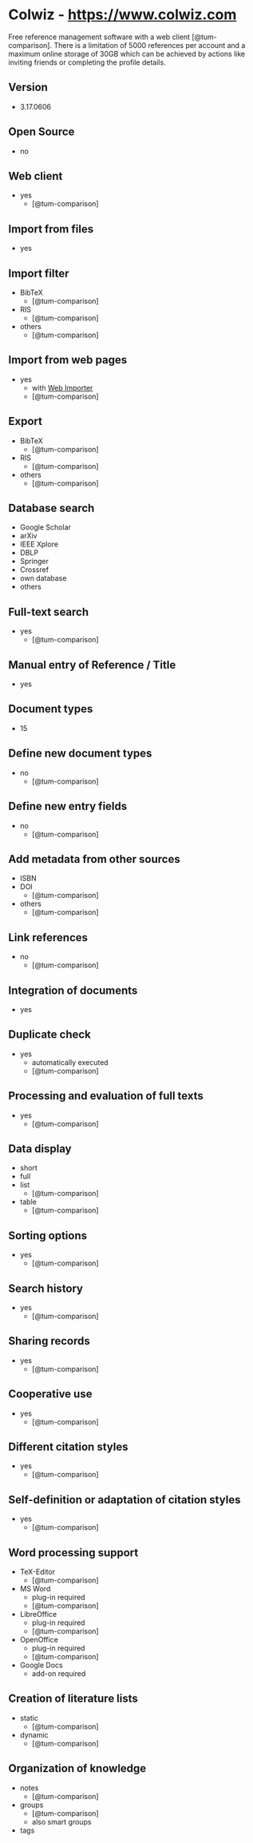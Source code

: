 # Colwiz - https://www.colwiz.com
Free reference management software with a web client [@tum-comparison].
There is a limitation of 5000 references per account and a maximum online storage of 30GB which can be achieved by actions like inviting friends or completing the profile details.

## Version
- 3.17.0606

## Open Source
- no

## Web client
- yes
    - [@tum-comparison]

## Import from files
- yes

## Import filter
- BibTeX
    - [@tum-comparison]
- RIS
    - [@tum-comparison]
- others
    - [@tum-comparison]

## Import from web pages
- yes
    - with [Web Importer](https://www.colwiz.com/download/importer)
    - [@tum-comparison]

## Export
- BibTeX
    - [@tum-comparison]
- RIS
    - [@tum-comparison]
- others
    - [@tum-comparison]

## Database search
- Google Scholar
- arXiv
- IEEE Xplore
- DBLP
- Springer
- Crossref
- own database
- others

## Full-text search
- yes
    - [@tum-comparison]

## Manual entry of Reference / Title
- yes

## Document types
- 15

## Define new document types
- no
    - [@tum-comparison]

## Define new entry fields
- no
    - [@tum-comparison]

## Add metadata from other sources
- ISBN
- DOI
    - [@tum-comparison]
- others
    - [@tum-comparison]

## Link references
- no
    - [@tum-comparison]

## Integration of documents
- yes

## Duplicate check
- yes
    - automatically executed
    - [@tum-comparison]

## Processing and evaluation of full texts
- yes
    - [@tum-comparison]

## Data display
- short
- full
- list
    - [@tum-comparison]
- table
    - [@tum-comparison]

## Sorting options
- yes
    - [@tum-comparison]

## Search history
- yes
    - [@tum-comparison]

## Sharing records
- yes
    - [@tum-comparison]

## Cooperative use
- yes
    - [@tum-comparison]

## Different citation styles
- yes
    - [@tum-comparison]

## Self-definition or adaptation of citation styles
- yes
    - [@tum-comparison]

## Word processing support
- TeX-Editor
    - [@tum-comparison]
- MS Word
    - plug-in required
    - [@tum-comparison]
- LibreOffice
    - plug-in required
    - [@tum-comparison]
- OpenOffice
    - plug-in required
    - [@tum-comparison]
- Google Docs
    - add-on required

## Creation of literature lists
- static
    - [@tum-comparison]
- dynamic
    - [@tum-comparison]

## Organization of knowledge
- notes
    - [@tum-comparison]
- groups
    - [@tum-comparison]
    - also smart groups
- tags


